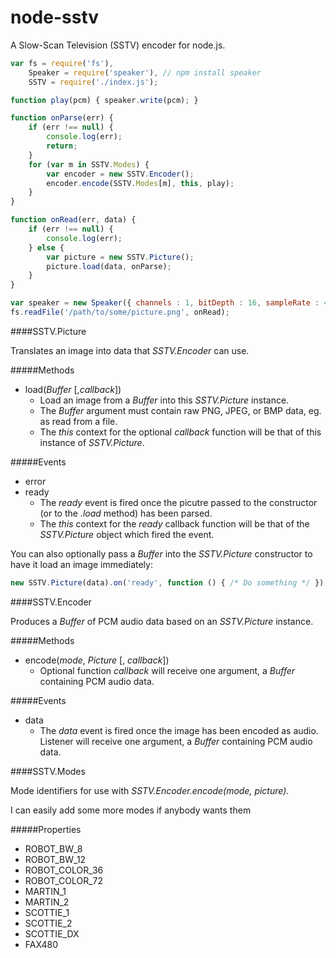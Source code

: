 # node-sstv
A Slow-Scan Television (SSTV) encoder for node.js.

```js
var fs = require('fs'),
    Speaker = require('speaker'), // npm install speaker
    SSTV = require('./index.js');

function play(pcm) { speaker.write(pcm); }

function onParse(err) {
	if (err !== null) {
		console.log(err);
		return;
	}
	for (var m in SSTV.Modes) {
		var encoder = new SSTV.Encoder();
		encoder.encode(SSTV.Modes[m], this, play);
	}
}

function onRead(err, data) {
	if (err !== null) {
		console.log(err);
    } else {
		var picture = new SSTV.Picture();
		picture.load(data, onParse);
	}
}

var speaker = new Speaker({ channels : 1, bitDepth : 16, sampleRate : 44100 });
fs.readFile('/path/to/some/picture.png', onRead);
```

####SSTV.Picture

Translates an image into data that *SSTV.Encoder* can use.

#####Methods
- load(*Buffer* [,*callback*])
	- Load an image from a *Buffer* into this *SSTV.Picture* instance.
	- The *Buffer* argument must contain raw PNG, JPEG, or BMP data, eg. as read from a file.
	- The *this* context for the optional *callback* function will be that of this instance of *SSTV.Picture*.

#####Events
- error
- ready
	- The *ready* event is fired once the picutre passed to the constructor (or to the *.load* method) has been parsed.
	- The *this* context for the *ready* callback function will be that of the *SSTV.Picture* object which fired the event.

You can also optionally pass a *Buffer* into the *SSTV.Picture* constructor to have it load an image immediately:

```js
new SSTV.Picture(data).on('ready', function () { /* Do something */ });
```

####SSTV.Encoder

Produces a *Buffer* of PCM audio data based on an *SSTV.Picture* instance.

#####Methods
- encode(*mode*, *Picture* [, *callback*])
	- Optional function *callback* will receive one argument, a *Buffer* containing PCM audio data.

#####Events
- data
	- The *data* event is fired once the image has been encoded as audio.  Listener will receive one argument, a *Buffer* containing PCM audio data.

####SSTV.Modes

Mode identifiers for use with *SSTV.Encoder.encode(mode, picture)*.

I can easily add some more modes if anybody wants them

#####Properties

- ROBOT_BW_8
- ROBOT_BW_12
- ROBOT_COLOR_36
- ROBOT_COLOR_72
- MARTIN_1
- MARTIN_2
- SCOTTIE_1
- SCOTTIE_2
- SCOTTIE_DX
- FAX480